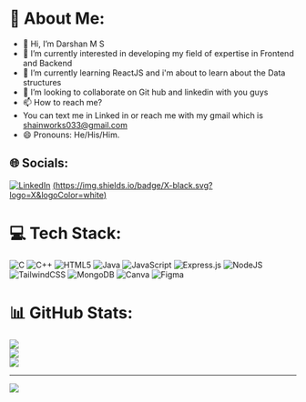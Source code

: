

<!---
Shainworks/Shainworks is a ✨ special ✨ repository because its `README.md` (this file) appears on your GitHub profile.
You can click the Preview link to take a look at your changes.
--->
# 💫 About Me:
- 👋 Hi, I’m Darshan M S
- 👀 I’m currently interested in developing my field of expertise in Frontend and Backend
- 🌱 I’m currently learning ReactJS and i'm about to learn about the Data structures
- 💞️ I’m looking to collaborate on Git hub and linkedin with you guys
- 📫 How to reach me?
-    You can text me in Linked in or reach me with my gmail which is shainworks033@gmail.com
- 😄 Pronouns: He/His/Him. 


## 🌐 Socials:
[![LinkedIn](https://img.shields.io/badge/LinkedIn-%230077B5.svg?logo=linkedin&logoColor=white)](https://www.linkedin.com/in/darshan-ms-a08170292/) [(https://img.shields.io/badge/X-black.svg?logo=X&logoColor=white)](https://x.com/Darshan_ms_06)

# 💻 Tech Stack:
![C](https://img.shields.io/badge/c-%2300599C.svg?style=plastic&logo=c&logoColor=white) ![C++](https://img.shields.io/badge/c++-%2300599C.svg?style=plastic&logo=c%2B%2B&logoColor=white) ![HTML5](https://img.shields.io/badge/html5-%23E34F26.svg?style=plastic&logo=html5&logoColor=white) ![Java](https://img.shields.io/badge/java-%23ED8B00.svg?style=plastic&logo=openjdk&logoColor=white) ![JavaScript](https://img.shields.io/badge/javascript-%23323330.svg?style=plastic&logo=javascript&logoColor=%23F7DF1E) ![Express.js](https://img.shields.io/badge/express.js-%23404d59.svg?style=plastic&logo=express&logoColor=%2361DAFB) ![NodeJS](https://img.shields.io/badge/node.js-6DA55F?style=plastic&logo=node.js&logoColor=white) ![TailwindCSS](https://img.shields.io/badge/tailwindcss-%2338B2AC.svg?style=plastic&logo=tailwind-css&logoColor=white) ![MongoDB](https://img.shields.io/badge/MongoDB-%234ea94b.svg?style=plastic&logo=mongodb&logoColor=white) ![Canva](https://img.shields.io/badge/Canva-%2300C4CC.svg?style=plastic&logo=Canva&logoColor=white) ![Figma](https://img.shields.io/badge/figma-%23F24E1E.svg?style=plastic&logo=figma&logoColor=white)
# 📊 GitHub Stats:
![](https://github-readme-stats.vercel.app/api?username=Shainworks&theme=dark&hide_border=false&include_all_commits=false&count_private=false)<br/>
![](https://github-readme-streak-stats.herokuapp.com/?user=Shainworks&theme=dark&hide_border=false)<br/>
![](https://github-readme-stats.vercel.app/api/top-langs/?username=Shainworks&theme=dark&hide_border=false&include_all_commits=false&count_private=false&layout=compact)

---
[![](https://visitcount.itsvg.in/api?id=Shainworks&icon=4&color=0)](https://visitcount.itsvg.in)

<!-- Proudly created with GPRM ( https://gprm.itsvg.in ) -->
